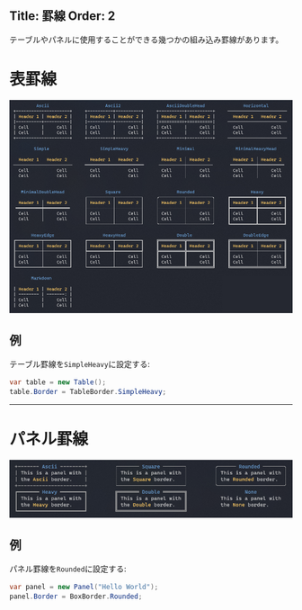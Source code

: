 Title: 罫線
Order: 2
---


テーブルやパネルに使用することができる幾つかの組み込み罫線があります。

# 表罫線

<img src="../../assets/images/borders/table.png" style="max-width: 100%;">

## 例

テーブル罫線を`SimpleHeavy`に設定する:

```csharp
var table = new Table();
table.Border = TableBorder.SimpleHeavy;
```

---

# パネル罫線

<img src="../../assets/images/borders/panel.png" style="max-width: 100%;">

## 例

パネル罫線を`Rounded`に設定する:

```csharp
var panel = new Panel("Hello World");
panel.Border = BoxBorder.Rounded;
```